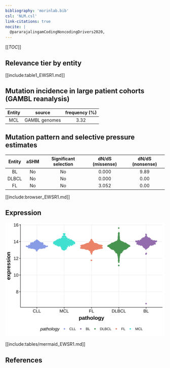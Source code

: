 ```yaml
---
bibliography: 'morinlab.bib'
csl: 'NLM.csl'
link-citations: true
nocite: |
  @pararajalingamCodingNoncodingDrivers2020, 
---
```

[[_TOC_]]


## Relevance tier by entity

[[include:table1_EWSR1.md]]

## Mutation incidence in large patient cohorts (GAMBL reanalysis)

|Entity|source       |frequency (%)|
|:------:|:-------------:|:-------------:|
|MCL   |GAMBL genomes|3.32         |

## Mutation pattern and selective pressure estimates

|Entity|aSHM|Significant selection|dN/dS (missense)|dN/dS (nonsense)|
|:------:|:----:|:---------------------:|:----------------:|:----------------:|
|BL    |No  |No                   |0.000           |9.89            |
|DLBCL |No  |No                   |0.000           |0.00            |
|FL    |No  |No                   |3.052           |0.00            |




[[include:browser_EWSR1.md]]

## Expression
![](images/gene_expression/EWSR1_by_pathology.svg)
<!-- ORIGIN: pararajalingamCodingNoncodingDrivers2020 -->
<!-- MCL: pararajalingamCodingNoncodingDrivers2020 -->

[[include:tables/mermaid_EWSR1.md]]

## References
